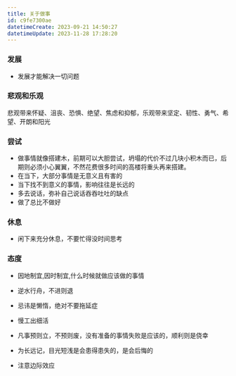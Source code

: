 ```yaml
---
title: 关于做事
id: c9fe7300ae
datetimeCreate: 2023-09-21 14:50:27
datetimeUpdate: 2023-11-28 17:28:20
---
```

### 发展
- 发展才能解决一切问题
### 悲观和乐观
 悲观带来怀疑、沮丧、恐惧、绝望、焦虑和抑郁，乐观带来坚定、韧性、勇气、希望、开朗和阳光
### 尝试
- 做事情就像搭建木，前期可以大胆尝试，坍塌的代价不过几块小积木而已，后期则必须小心翼翼，不然花费很多时间的高楼将重头再来搭建。
- 在当下，大部分事情是无意义且有害的
- 当下找不到意义的事情，影响往往是长远的
- 多去说话，弥补自己说话吞吞吐吐的缺点
- 做了总比不做好
### 休息
- 闲下来充分休息，不要忙得没时间思考
### 态度
- 因地制宜,因时制宜,什么时候就做应该做的事情
- 逆水行舟，不进则退
- 忌讳是懒惰，绝对不要拖延症
- 慢工出细活

- 凡事预则立，不预则废，没有准备的事情失败是应该的，顺利则是侥幸
- 为长远记，目光短浅是会患得患失的，是会后悔的
- 注意边际效应
